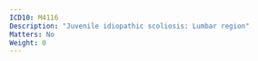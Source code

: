 ```yaml
---
ICD10: M4116
Description: "Juvenile idiopathic scoliosis: Lumbar region"
Matters: No
Weight: 0
---
```

